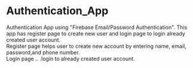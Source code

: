 # Authentication_App
Authentication App using "Firebase Email/Password Authentication". This app has register page to create new user and login page to login already created user account.   
Register page helps user to create new account by entering name, email, password,and phone number.  
Login page .. .login to already created user account. 
